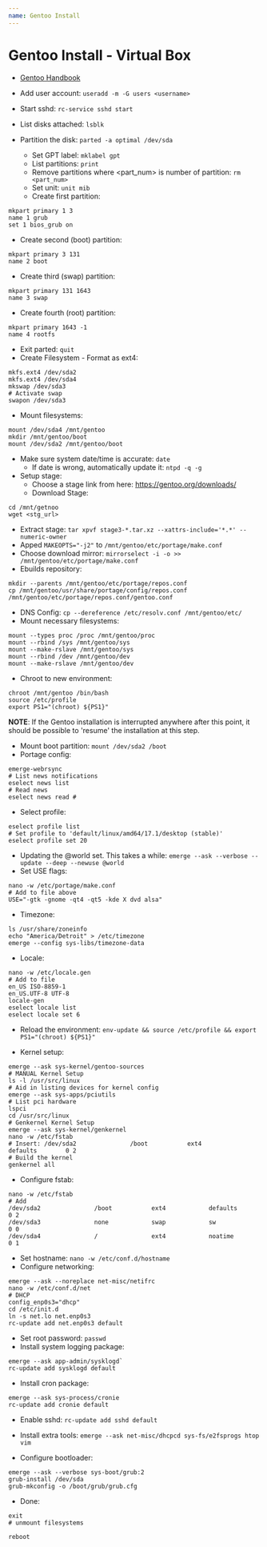 ```yaml
---
name: Gentoo Install
---
```


# Gentoo Install - Virtual Box
* [Gentoo Handbook](https://wiki.gentoo.org/wiki/Handbook:AMD64/Full/Installation)
* Add user account: `useradd -m -G users <username>`
* Start sshd: `rc-service sshd start`

* List disks attached: `lsblk`
* Partition the disk: `parted -a optimal /dev/sda`
  * Set GPT label: `mklabel gpt`
  * List partitions: `print`
  * Remove partitions where <part_num> is number of partition: `rm <part_num>` 
  * Set unit: `unit mib`
  * Create first partition:  
```
mkpart primary 1 3
name 1 grub
set 1 bios_grub on
```
  * Create second (boot) partition:  
```
mkpart primary 3 131
name 2 boot
```
  * Create third (swap) partition:
```
mkpart primary 131 1643
name 3 swap
```
  * Create fourth (root) partition:
```
mkpart primary 1643 -1
name 4 rootfs
```
  * Exit parted: `quit`
* Create Filesystem - Format as ext4:
```
mkfs.ext4 /dev/sda2
mkfs.ext4 /dev/sda4
mkswap /dev/sda3
# Activate swap
swapon /dev/sda3
```
* Mount filesystems:
```
mount /dev/sda4 /mnt/gentoo
mkdir /mnt/gentoo/boot
mount /dev/sda2 /mnt/gentoo/boot
```
* Make sure system date/time is accurate: `date`
  - If date is wrong, automatically update it: `ntpd -q -g`
* Setup stage:
  * Choose a stage link from here: https://gentoo.org/downloads/
  * Download Stage: 
```
cd /mnt/getnoo
wget <stg_url>
```
  * Extract stage: `tar xpvf stage3-*.tar.xz --xattrs-include='*.*' --numeric-owner`
  * Apped `MAKEOPTS="-j2"` to `/mnt/gentoo/etc/portage/make.conf`
  * Choose download mirror: `mirrorselect -i -o >> /mnt/gentoo/etc/portage/make.conf`
  * Ebuilds repository: 
```
mkdir --parents /mnt/gentoo/etc/portage/repos.conf
cp /mnt/gentoo/usr/share/portage/config/repos.conf /mnt/gentoo/etc/portage/repos.conf/gentoo.conf
```
  * DNS Config: `cp --dereference /etc/resolv.conf /mnt/gentoo/etc/`
  * Mount necessary filesystems:
```
mount --types proc /proc /mnt/gentoo/proc
mount --rbind /sys /mnt/gentoo/sys
mount --make-rslave /mnt/gentoo/sys
mount --rbind /dev /mnt/gentoo/dev
mount --make-rslave /mnt/gentoo/dev
```
  * Chroot to new environment:
```
chroot /mnt/gentoo /bin/bash
source /etc/profile
export PS1="(chroot) ${PS1}"
```
**NOTE**: If the Gentoo installation is interrupted anywhere after this point, it should be possible to 'resume' the installation at this step.
* Mount boot partition: `mount /dev/sda2 /boot`
* Portage config:
```
emerge-webrsync
# List news notifications
eselect news list
# Read news
eselect news read #
```
* Select profile:
```
eselect profile list
# Set profile to 'default/linux/amd64/17.1/desktop (stable)'
eselect profile set 20
```
* Updating the @world set. This takes a while: `emerge --ask --verbose --update --deep --newuse @world`
* Set USE flags: 
```
nano -w /etc/portage/make.conf
# Add to file above
USE="-gtk -gnome -qt4 -qt5 -kde X dvd alsa"
```
* Timezone:
```
ls /usr/share/zoneinfo
echo "America/Detroit" > /etc/timezone
emerge --config sys-libs/timezone-data
```
* Locale:
```
nano -w /etc/locale.gen
# Add to file
en_US ISO-8859-1
en_US.UTF-8 UTF-8
locale-gen
eselect locale list
eselect locale set 6
```
* Reload the environment: `env-update && source /etc/profile && export PS1="(chroot) ${PS1}"`

* Kernel setup:
```
emerge --ask sys-kernel/gentoo-sources
# MANUAL Kernel Setup
ls -l /usr/src/linux
# Aid in listing devices for kernel config
emerge --ask sys-apps/pciutils
# List pci hardware
lspci
cd /usr/src/linux
# Genkernel Kernel Setup
emerge --ask sys-kernel/genkernel
nano -w /etc/fstab
# Insert: /dev/sda2               /boot           ext4            defaults        0 2
# Build the kernel
genkernel all
```

* Configure fstab:
```
nano -w /etc/fstab
# Add
/dev/sda2               /boot           ext4            defaults        0 2
/dev/sda3               none            swap            sw              0 0
/dev/sda4               /               ext4            noatime         0 1
```

* Set hostname: `nano -w /etc/conf.d/hostname`
* Configure networking:
```
emerge --ask --noreplace net-misc/netifrc
nano -w /etc/conf.d/net
# DHCP
config_enp0s3="dhcp"
cd /etc/init.d 
ln -s net.lo net.enp0s3
rc-update add net.enp0s3 default
```

* Set root password: `passwd`
* Install system logging package: 
```
emerge --ask app-admin/sysklogd`
rc-update add sysklogd default
```

* Install cron package: 
```
emerge --ask sys-process/cronie
rc-update add cronie default
```
* Enable sshd: `rc-update add sshd default`
* Install extra tools: `emerge --ask net-misc/dhcpcd sys-fs/e2fsprogs htop vim`

* Configure bootloader:
```
emerge --ask --verbose sys-boot/grub:2
grub-install /dev/sda
grub-mkconfig -o /boot/grub/grub.cfg
```
* Done: 
```
exit
# unmount filesystems

reboot
```









